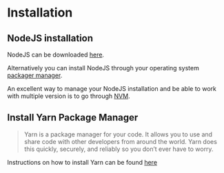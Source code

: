 # Installation

## NodeJS installation

NodeJS can be downloaded [here](https://nodejs.org/en/download/).

Alternatively you can install NodeJS through your operating system [packager manager](https://nodejs.org/en/download/package-manager/).

An excellent way to manage your NodeJS installation and be able to work with multiple version is to go through [NVM](https://github.com/nvm-sh/nvm).

## Install Yarn Package Manager

> Yarn is a package manager for your code. It allows you to use and share code with other developers from around the world. Yarn does this quickly, securely, and reliably so you don’t ever have to worry.

Instructions on how to install Yarn can be found [here](https://yarnpkg.com/en/docs/install)

